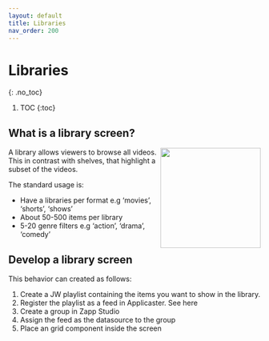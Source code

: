 ```yaml
---
layout: default
title: Libraries
nav_order: 200
---
```


# Libraries
{: .no_toc}

1. TOC
{:toc}

## What is a library screen?
<img align="right" src="./img/shelves.png" width="200">

A library allows viewers to browse all videos. This in contrast with shelves, that highlight a subset of the videos. 

The standard usage is: 
- Have a  libraries per format e.g  ‘movies’, ‘shorts’, ‘shows’
- About 50-500 items per library
- 5-20 genre filters e.g ‘action’, ‘drama’, ‘comedy’

<screenshot of demo app here>

## Develop a library screen

This behavior can created as follows: 
1. Create a JW playlist containing the items you want to show in the library. 
1. Register the playlist as a feed in Applicaster. See here
1. Create a group in Zapp Studio
1. Assign the feed as the datasource to the group
1. Place an grid component inside the screen

<screenshot of demo app here>

  <!--
## Filtering on genres 
By creating a genre screen. –>
